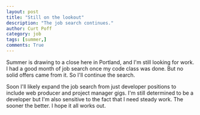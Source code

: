 ```yaml
---
layout: post
title: "Still on the lookout"
description: "The job search continues."
author: Curt Poff
category: job
tags: [summer,]
comments: True
---
```

Summer is drawing to a close here in Portland, and I'm still looking for work. I had a good month of job search once my code class was done. But no solid offers came from it. So I'll continue the search.

<!--more-->

Soon I'll likely expand the job search from just developer positions to include web producer and project manager gigs. I'm still determined to be a developer but I'm also sensitive to the fact that I need steady work. The sooner the better. I hope it all works out.
